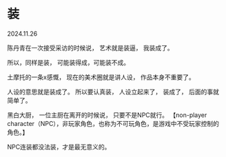 # 装
2024.11.26

陈丹青在一次接受采访的时候说，
艺术就是装逼，
我装成了。

所以，同样是装，
可能装得成，可能装不成。

土摩托的一条x感慨，
现在的美术圈就是讲人设，
作品本身不重要了。

人设的意思就是装成了。
所以要认真装，
人设立起来了，
装成了，
后面的事就简单了。

黑白大厨，
一位主厨在离开的时候说，
只要不是NPC就行。
【non-player character（NPC），非玩家角色，也称为不可玩角色，是游戏中不受玩家控制的角色。】

NPC连装都没法装，才是最无意义的。


